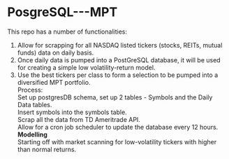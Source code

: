 # PosgreSQL---MPT
This repo has a number of functionalities:  
1. Allow for scrapping for all NASDAQ listed tickers (stocks, REITs, mutual funds) data on daily basis.  
2. Once daily data is pumped into a PostGreSQL database, it will be used for creating a simple low volatility-return model.  
3. Use the best tickers per class to form a selection to be pumped into a diversified MPT portfolio.  
Process:  
Set up postgresDB schema, set up 2 tables - Symbols and the Daily Data tables.  
Insert symbols into the symbols table.  
Scrap all the data from TD Ameritrade API.  
Allow for a cron job scheduler to update the database every 12 hours.   
**Modelling**  
Starting off with market scanning for low-volatility tickers with higher than normal returns.   

